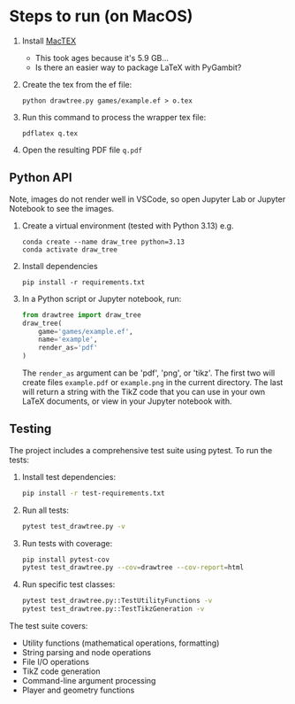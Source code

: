 # Steps to run (on MacOS)

1. Install [MacTEX](https://www.tug.org/mactex/mactex-download.html)
    - This took ages because it's 5.9 GB...
    - Is there an easier way to package LaTeX with PyGambit?
2. Create the tex from the ef file:

    ```
    python drawtree.py games/example.ef > o.tex
    ```
3. Run this command to process the wrapper tex file:

    ```
    pdflatex q.tex
    ```
4. Open the resulting PDF file `q.pdf`


## Python API

Note, images do not render well in VSCode, so open Jupyter Lab or Jupyter Notebook to see the images.

1. Create a virtual environment (tested with Python 3.13) e.g.

    ```
    conda create --name draw_tree python=3.13
    conda activate draw_tree
    ```
2. Install dependencies

    ```
    pip install -r requirements.txt
    ```
3. In a Python script or Jupyter notebook, run:

    ```python
    from drawtree import draw_tree
    draw_tree(
        game='games/example.ef',
        name='example',
        render_as='pdf'
    )
    ```
    The `render_as` argument can be 'pdf', 'png', or 'tikz'. The first two will create files `example.pdf` or `example.png` in the current directory. The last will return a string with the TikZ code that you can use in your own LaTeX documents, or view in your Jupyter notebook with.

## Testing

The project includes a comprehensive test suite using pytest. To run the tests:

1. Install test dependencies:
    ```bash
    pip install -r test-requirements.txt
    ```

2. Run all tests:
    ```bash
    pytest test_drawtree.py -v
    ```

3. Run tests with coverage:
    ```bash
    pip install pytest-cov
    pytest test_drawtree.py --cov=drawtree --cov-report=html
    ```

4. Run specific test classes:
    ```bash
    pytest test_drawtree.py::TestUtilityFunctions -v
    pytest test_drawtree.py::TestTikzGeneration -v
    ```

The test suite covers:
- Utility functions (mathematical operations, formatting)
- String parsing and node operations
- File I/O operations
- TikZ code generation
- Command-line argument processing
- Player and geometry functions